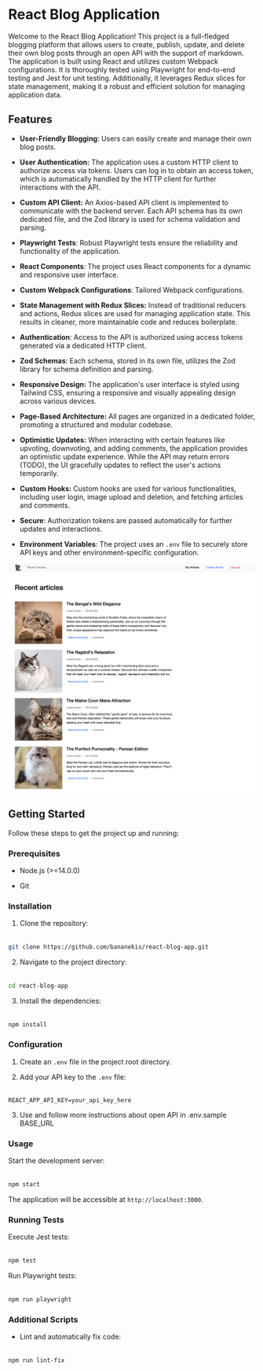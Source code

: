 # React Blog Application

Welcome to the React Blog Application! This project is a full-fledged blogging platform that allows users to create, publish, update, and delete their own blog posts through an open API with the support of markdown. The application is built using React and utilizes custom Webpack configurations. It is thoroughly tested using Playwright for end-to-end testing and Jest for unit testing. Additionally, it leverages Redux slices for state management, making it a robust and efficient solution for managing application data.

## Features

- **User-Friendly Blogging**: Users can easily create and manage their own blog posts.

- **User Authentication:** The application uses a custom HTTP client to authorize access via tokens. Users can log in to obtain an access token, which is automatically handled by the HTTP client for further interactions with the API.

- **Custom API Client:** An Axios-based API client is implemented to communicate with the backend server. Each API schema has its own dedicated file, and the Zod library is used for schema validation and parsing.

- **Playwright Tests**: Robust Playwright tests ensure the reliability and functionality of the application.

- **React Components**: The project uses React components for a dynamic and responsive user interface.

- **Custom Webpack Configurations**: Tailored Webpack configurations.

- **State Management with Redux Slices:** Instead of traditional reducers and actions, Redux slices are used for managing application state. This results in cleaner, more maintainable code and reduces boilerplate.

- **Authentication**: Access to the API is authorized using access tokens generated via a dedicated HTTP client.

- **Zod Schemas**: Each schema, stored in its own file, utilizes the Zod library for schema definition and parsing.

- **Responsive Design:** The application's user interface is styled using Tailwind CSS, ensuring a responsive and visually appealing design across various devices.

- **Page-Based Architecture:** All pages are organized in a dedicated folder, promoting a structured and modular codebase.

- **Optimistic Updates:** When interacting with certain features like upvoting, downvoting, and adding comments, the application provides an optimistic update experience. While the API may return errors (TODO), the UI gracefully updates to reflect the user's actions temporarily.

- **Custom Hooks:** Custom hooks are used for various functionalities, including user login, image upload and deletion, and fetching articles and comments.

- **Secure**: Authorization tokens are passed automatically for further updates and interactions.

- **Environment Variables**: The project uses an `.env` file to securely store API keys and other environment-specific configuration.

![Alt text](public/mainPage.png?raw=true "App Overview")

## Getting Started

Follow these steps to get the project up and running:

### Prerequisites

- Node.js (>=14.0.0)

- Git

### Installation

1. Clone the repository:

```bash

git clone https://github.com/bananekis/react-blog-app.git

```

2. Navigate to the project directory:

```bash

cd react-blog-app

```

3. Install the dependencies:

```bash

npm install

```

### Configuration

1. Create an `.env` file in the project root directory.

2. Add your API key to the `.env` file:

```

REACT_APP_API_KEY=your_api_key_here

```

3. Use and follow more instructions about open API in .env.sample BASE_URL

### Usage

Start the development server:

```bash

npm start

```

The application will be accessible at `http://localhost:3000`.

### Running Tests

Execute Jest tests:

```bash

npm test

```

Run Playwright tests:

```bash

npm run playwright

```

### Additional Scripts

- Lint and automatically fix code:

```bash

npm run lint-fix

```
